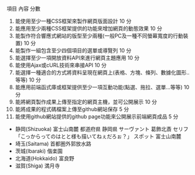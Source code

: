 項目	內容	分數
1.	能使用至少一種CSS框架來製作網頁版面設計	10 分
2.	能應用至少兩種CSS框架提供的功能來增加網頁的動態效果	10 分
3.	能製作符合響應式網站的版型至少兩種(一般PC及一種不同螢幕寬度的行動裝置)	10 分
4.	能製作一組包含至少四個項目的選單或導覽列	10 分
5.	能選擇至少一項開放資料API來進行網頁主題應用	10 分
6.	能使用Ajax或cURL技術來串接API	10 分
7.	能選擇一種適合的方式將資料呈現在網頁上(表格、方塊、條列、數據化圖形..等等)	10 分
8.	能應用前端函式庫或框架提供至少一項互動功能(點選、拖拉、選單…等等)	10 分
9.	能將網頁製作成果上傳至指定的網頁主機，並可公開展示	10 分
10.	能將成果的程式碼檔案上傳至github網站保存	5 分
11.	能使用github網站提供的github page功能來公開展示前端網頁成品	5 分


- 静岡(Shizuoka) 富士山南麓
 都道府県
静岡県
 サーヴァント
葛飾北斎
 セリフ
「こっからってのはとと様も描いてねぇだろぉ？」
 スポット
富士山南麓
- 埼玉(Saitama) 首都圏外郭放水路
- 茨城(Ibaraki) 偕楽園
- 北海道(Hokkaido) 富良野
- 滋賀(Shiga) 満月寺